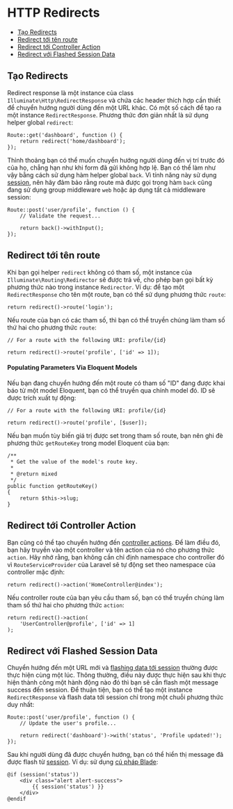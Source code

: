 # HTTP Redirects

- [Tạo Redirects](#creating-redirects)
- [Redirect tới tên route](#redirecting-named-routes)
- [Redirect tới Controller Action](#redirecting-controller-actions)
- [Redirect với Flashed Session Data](#redirecting-with-flashed-session-data)

<a name="creating-redirects"></a>
## Tạo Redirects

Redirect response là một instance của class `Illuminate\Http\RedirectResponse` và chứa các header thích hợp cần thiết để chuyển hướng người dùng đến một URL khác. Có một số cách để tạo ra một instance `RedirectResponse`. Phương thức đơn giản nhất là sử dụng helper global `redirect`:

    Route::get('dashboard', function () {
        return redirect('home/dashboard');
    });

Thỉnh thoảng bạn có thể muốn chuyển hướng người dùng đến vị trí trước đó của họ, chẳng hạn như khi form đã gửi không hợp lệ. Bạn có thể làm như vậy bằng cách sử dụng hàm helper global `back`. Vì tính năng này sử dụng [session](/docs/{{version}}/session), nên hãy đảm bảo rằng route mà được gọi trong hàm `back` cũng đang sử dụng group middleware `web` hoặc áp dụng tất cả middleware session:

    Route::post('user/profile', function () {
        // Validate the request...

        return back()->withInput();
    });

<a name="redirecting-named-routes"></a>
## Redirect tới tên route

Khi bạn gọi helper `redirect` không có tham số, một instance của `Illuminate\Routing\Redirector` sẽ được trả về, cho phép bạn gọi bất kỳ phương thức nào trong instance `Redirector`. Ví dụ: để tạo một `RedirectResponse` cho tên một route, bạn có thể sử dụng phương thức `route`:

    return redirect()->route('login');

Nếu route của bạn có các tham số, thì bạn có thể truyền chúng làm tham số thứ hai cho phương thức `route`:

    // For a route with the following URI: profile/{id}

    return redirect()->route('profile', ['id' => 1]);

#### Populating Parameters Via Eloquent Models

Nếu bạn đang chuyển hướng đến một route có tham số "ID" đang được khai báo từ một model Eloquent, bạn có thể truyền qua chính model đó. ID sẽ được trích xuất tự động:

    // For a route with the following URI: profile/{id}

    return redirect()->route('profile', [$user]);

Nếu bạn muốn tùy biến giá trị được set trong tham số route, bạn nên ghi đè phương thức `getRouteKey` trong model Eloquent của bạn:

    /**
     * Get the value of the model's route key.
     *
     * @return mixed
     */
    public function getRouteKey()
    {
        return $this->slug;
    }

<a name="redirecting-controller-actions"></a>
## Redirect tới Controller Action

Bạn cũng có thể tạo chuyển hướng đến [controller actions](/docs/{{version}}/controllers). Để làm điều đó, bạn hãy truyền vào một controller và tên action của nó cho phương thức `action`. Hãy nhớ rằng, bạn không cần chỉ định namespace cho controller đó vì `RouteServiceProvider` của Laravel sẽ tự động set theo namespace của controller mặc định:

    return redirect()->action('HomeController@index');

Nếu controller route của bạn yêu cầu tham số, bạn có thể truyền chúng làm tham số thứ hai cho phương thức `action`:

    return redirect()->action(
        'UserController@profile', ['id' => 1]
    );

<a name="redirecting-with-flashed-session-data"></a>
## Redirect với Flashed Session Data

Chuyển hướng đến một URL mới và [flashing data tới session](/docs/{{version}}/session#flash-data) thường được thực hiện cùng một lúc. Thông thường, điều này được thực hiện sau khi thực hiện thành công một hành động nào đó thì bạn sẽ cần flash một message success đến session. Để thuận tiện, bạn có thể tạo một instance `RedirectResponse` và flash data tới session chỉ trong một chuỗi phương thức duy nhất:

    Route::post('user/profile', function () {
        // Update the user's profile...

        return redirect('dashboard')->with('status', 'Profile updated!');
    });

Sau khi người dùng đã được chuyển hướng, bạn có thể hiển thị message đã được flash từ [session](/docs/{{version}}/session). Ví dụ: sử dụng [cú pháp Blade](/docs/{{version}}/blade):

    @if (session('status'))
        <div class="alert alert-success">
            {{ session('status') }}
        </div>
    @endif
